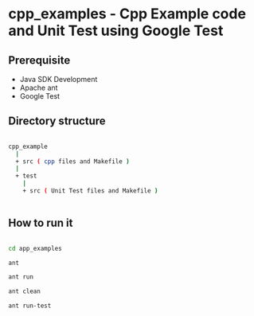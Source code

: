 # cpp_examples - Cpp Example code and Unit Test using Google Test

## Prerequisite

* Java SDK Development
* Apache ant
* Google Test

## Directory structure

```sh

cpp_example
  |
  + src ( cpp files and Makefile )
  |
  + test
    |
    + src ( Unit Test files and Makefile )
    
```

## How to run it

```sh

cd app_examples

ant 

ant run

ant clean

ant run-test

```

